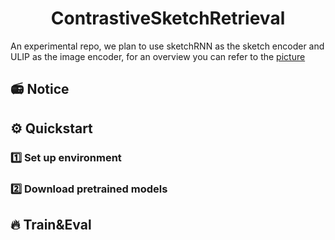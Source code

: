 # <center>ContrastiveSketchRetrieval</center>

An experimental repo, we plan to use sketchRNN as the sketch encoder and 
ULIP as the image encoder, for an overview you can refer to the [picture](images/overview.png)

## 📻 Notice

## ⚙️ Quickstart
### 1️⃣ Set up environment

### 2️⃣ Download pretrained models


## 🔥 Train&Eval